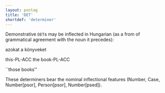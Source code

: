 ```yaml
---
layout: postag
title: 'DET'
shortdef: 'determiner'
---
```


Demonstrative `DET`s may be inflected in Hungarian (as a from of grammatical agreement with the noun it precedes):

azokat a könyveket

this-PL-ACC the book-PL-ACC

``those books''

These determiners bear the nominal inflectional features (Number, Case, Number[psor], Person[psor], Number[psed]).
<!-- Interlanguage links updated Po 6. listopadu 2023, 21:41:24 CET -->

